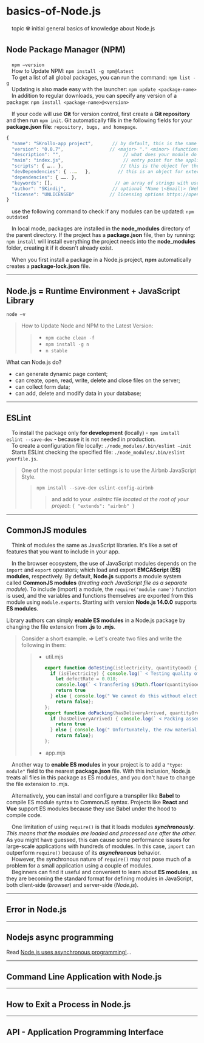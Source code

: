 # basics-of-Node.js
&emsp;topic :radioactive: initial general basics of knowledge about Node.js


## Node Package Manager (NPM)
&emsp;``npm –version`` <br>
&emsp;How to Update NPM: ``npm install -g npm@latest`` <br>
&emsp;To get a list of all global packages, you can run the command: ``npm list -g`` <br>
&emsp;Updating is also made easy with the launcher: ``npm update <package-name>`` <br>
&emsp;In addition to regular downloads, you can specify any version of a package: ``npm install <package-name>@<version>`` <br>

&emsp;If your code will use **Git** for version control, first create a **Git repository** and then run ``npm init``. Git automatically fills in the following fields for your **package.json file**: ``repository, bugs, and homepage``.

```javascript
{
  "name": "SKrollo-app project",       // by default, this is the name of the folder you're in
  "version": "0.0.7",                 // <major> "." <minor> (functions) "." <patch> (bugs)     https://semver.org/
  "description": "",                       // what does your module do
  "main": "index.js",                      // entry point for the application being loaded
  "scripts": { ….. },                     // this is the object for the necessary scripts
  "devDependencies": { ..…   },          // this is an object for external packages
  "dependencies": { ……. },
  "keywords": [],                       // an array of strings with useful terms to search the repository
  "author": "SKindij",                 // optional "Name \<Email\> (Website)"
  "license": "UNLICENSED"             // licensing options https://opensource.org/licenses
}
```

&emsp;use the following command to check if any modules can be updated: ``npm outdated`` <br>

&emsp;In local mode, packages are installed in the **node_modules** directory of the parent directory. If the project has a **package.json** file, then by running: ``npm install`` will install everything the project needs into the **node_modules** folder, creating it if it doesn't already exist. <br>

&emsp;When you first install a package in a Node.js project, **npm** automatically creates a **package-lock.json** file.
___

## Node.js = Runtime Environment + JavaScript Library 
``node –v`` <br>
> How to Update Node and NPM to the Latest Version: <br>
> > - ``npm cache clean -f``
> > - ``npm install -g n``
> > - ``n stable``

What can Node.js do?
 + can generate dynamic page content;
 + can create, open, read, write, delete and close files on the server;
 + can collect form data;
 + can add, delete and modify data in your database;


___

## ESLint
&emsp;To install the package only **for development** (locally) - ``npm install eslint --save-dev`` - because it is not needed in production. <br>
&emsp;To create a configuration file locally: ``./node_modules/.bin/eslint –init`` <br>
&emsp;Starts ESLint checking the specified file: ``./node_modules/.bin/eslint yourfile.js``. <br>

> One of the most popular linter settings is to use the Airbnb JavaScript Style.
> > ``npm install --save-dev eslint-config-airbnb``
> > > and add to your *.eslintrc* file _located at the root of your project_: ``{ "extends": "airbnb" }``
___

## CommonJS modules
&emsp;Think of modules the same as JavaScript libraries. It's like a set of features that you want to include in your app. 

&emsp;In the browser ecosystem, the use of JavaScript modules depends on the ``import`` and ``export`` operators; which load and export **EMCAScript (ES) modules**, respectively. By default, **Node.js** supports a module system called **CommonJS modules** (_treating each JavaScript file as a separate module_). To include (import) a module, the ``require('module name')`` function is used, and the variables and functions themselves are exported from this module using ``module.exports``. Starting with version **Node.js 14.0.0** supports **ES modules**.

Library authors can simply **enable ES modules** in a Node.js package by changing the file extension from **.js** to **.mjs**.
> Consider a short example. => Let's create two files and write the following in them:
> > + util.mjs
> > ```javascript
> >    export function doTesting(isElectricity, quantityGood) { 
> >      if (isElectricity) { console.log(` < Testing quality of ${quantityGood} spare parts. > `);
> >        let defectRate = 0.018;
> >        console.log(` < Transfering ${Math.floor(quantityGood * (1-defectRate))} parts to the production workshop. > `);
> >        return true
> >      } else { console.log(" We cannot do this without electricity. ");
> >        return false}; 
> >    };  
> >    export function doPacking(hasDeliveryArrived, quantityOrders) {
> >      if (hasDeliveryArrived) { console.log(` < Packing assembled structures according to ${quantityOrders} orders. > `);  
> >        return true
> >      } else { console.log(" Unfortunately, the raw material has not yet been delivered from the supplier. ");
> >        return false}; 
> >    }; 
> > ```
> > + app.mjs



&emsp;Another way to **enable ES modules** in your project is to add a ``"type: module"`` field to the nearest **package.json** file. With this inclusion, Node.js treats all files in this package as ES modules, and you don't have to change the file extension to .mjs.



&emsp;Alternatively, you can install and configure a transpiler like **Babel** to compile ES module syntax to CommonJS syntax. Projects like **React** and **Vue** support ES modules because they use Babel under the hood to compile code.


&emsp;One limitation of using ``require()`` is that it loads modules ***synchronously***. _This means that the modules are loaded and processed one after the other._ As you might have guessed, this can cause some performance issues for large-scale applications with hundreds of modules. In this case, ``import`` can outperform ``require()`` because of its ***asynchronous*** behavior. <br>
&emsp;However, the synchronous nature of ``require()`` may not pose much of a problem for a small application using a couple of modules. <br>
&emsp;Beginners can find it useful and convenient to learn about **ES modules**, as they are becoming the standard format for defining modules in JavaScript, both client-side (_browser_) and server-side (_Node.js_).



___

## Error in Node.js







___

## Nodejs async programming
Read [Node.js uses asynchronous programming!](https://github.com/SKindij/Asynchronous-JS-Nodejs)...




___

## Command Line Application with Node.js






___

## How to Exit a Process in Node.js



___

## API - Application Programming Interface 



